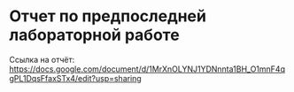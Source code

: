 
# Отчет по предпоследней лабораторной работе
Ссылка на отчёт: https://docs.google.com/document/d/1MrXnOLYNJ1YDNnnta1BH_O1mnF4qgPL1DqsFfaxSTx4/edit?usp=sharing 